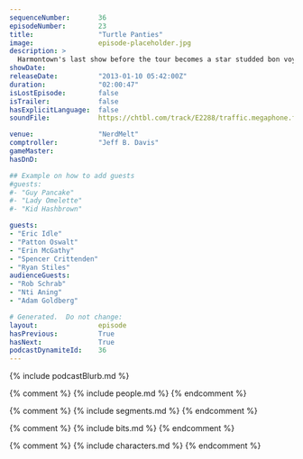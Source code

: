 ```yaml
---
sequenceNumber:       36
episodeNumber:        23
title:                "Turtle Panties"
image:                episode-placeholder.jpg
description: >
  Harmontown's last show before the tour becomes a star studded bon voyage. Eric Idle teaches Dan to write songs, Patton Oswalt teaches him the meaning of fear and Ryan Stiles teaches him that fighting displacer beasts takes 45 minutes.
showDate:             
releaseDate:          "2013-01-10 05:42:00Z"
duration:             "02:00:47"
isLostEpisode:        false
isTrailer:            false
hasExplicitLanguage:  false
soundFile:            https://chtbl.com/track/E2288/traffic.megaphone.fm/STA2507815919.mp3?updated=1554325109

venue:                "NerdMelt"
comptroller:          "Jeff B. Davis"
gameMaster:           
hasDnD:               

## Example on how to add guests
#guests:
#- "Guy Pancake"
#- "Lady Omelette"
#- "Kid Hashbrown"

guests:
- "Eric Idle"
- "Patton Oswalt"
- "Erin McGathy"
- "Spencer Crittenden"
- "Ryan Stiles"
audienceGuests:
- "Rob Schrab"
- "Nti Aning"
- "Adam Goldberg"

# Generated.  Do not change:
layout:               episode
hasPrevious:          True
hasNext:              True
podcastDynamiteId:    36
---
```


{% include podcastBlurb.md %}

{% comment %}
{% include people.md %}
{% endcomment %}

{% comment %}
{% include segments.md %}
{% endcomment %}

{% comment %}
{% include bits.md %}
{% endcomment %}

{% comment %}
{% include characters.md %}
{% endcomment %}
